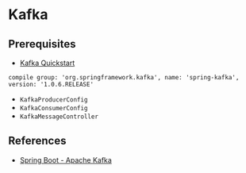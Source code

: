 # Kafka

## Prerequisites
- [Kafka Quickstart](../../big-data/kafka/KafkaQuickstart.md)

```
compile group: 'org.springframework.kafka', name: 'spring-kafka', version: '1.0.6.RELEASE'
```

- `KafkaProducerConfig`
- `KafkaConsumerConfig`
- `KafkaMessageController`

## References
- [Spring Boot - Apache Kafka](https://www.tutorialspoint.com/spring_boot/spring_boot_apache_kafka.htm)